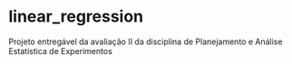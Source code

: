 # linear_regression
Projeto entregável da avaliação II da disciplina de Planejamento e Análise Estatística de Experimentos
